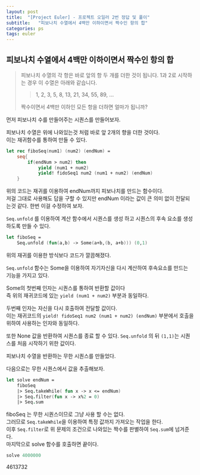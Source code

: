 ```yaml
---
layout: post
title:  "[Project Euler] - 프로젝트 오일러 2번 정답 및 풀이"
subtitle:   "피보나치 수열에서 4백만 이하이면서 짝수인 항의 합"
categories: ps
tags: euler
---
```


## **피보나치 수열에서 4백만 이하이면서 짝수인 항의 합**

>피보나치 수열의 각 항은 바로 앞의 항 두 개를 더한 것이 됩니다. 1과 2로 시작하는 경우 이 수열은 아래와 같습니다.
>>1, 2, 3, 5, 8, 13, 21, 34, 55, 89, ...
>
>짝수이면서 4백만 이하인 모든 항을 더하면 얼마가 됩니까?

먼저 피보나치 수를 만들어주는 시퀀스를 만들어보자. 

피보나치 수열은 위에 나와있는것 처럼 바로 앞 2개의 향을 더한 것이다.  
이는 재귀함수를 통하여 만들 수 있다.

```fsharp
let rec fiboSeq(num1) (num2) (endNum) =
    seq{
        if(endNum > num2) then
            yield (num1 + num2)
            yield! fidoSeq1 num2 (num1 + num2) (endNum)
    }
```
위의 코드는 재귀를 이용하여 endNum까지 피보나치를 만드는 함수이다.  
저걸 그대로 사용해도 답을 구할 수 있지만 endNum 이라는 값이 큰 의미 없이 전달되는것 같다. 
한번 이걸 수정하여 보자.  

`Seq.unfold` 를 이용하여 계산 함수에서 시퀀스를 생성 하고 시퀀스의 후속 요소를 생성 하도록 만들 수 있다.

```fsharp
let fiboSeq = 
    Seq.unfold (fun(a,b) -> Some(a+b,(b, a+b))) (0,1)
```
위의 재귀를 이용한 방식보다 코드가 깔끔해졌다.  

`Seq.unfold` 함수는 Some을 이용하여 자기자신을 다시 계산하여 후속요소를 만드는 기능을 가지고 있다.  

Some의 첫번째 인자는 시퀀스를 통하여 반환할 값이다  
즉 위의 재귀코드에 있는 `yield (num1 + num2)` 부분과 동일하다.  

두번째 인자는 자신을 다시 호출하여 전달할 값이다.  
이는 재귀코드의 `yield! fidoSeq1 num2 (num1 + num2) (endNum)` 부분에서 호출을 위하여 사용하는 인자와 동일하다.

또한 None 값을 반환하여 시퀀스를 종료 할 수 있다.
`Seq.unfold` 의 뒤 `(1,1)`는 시퀀스를 처음 시작하기 위한 값이다.

피보나치 수열을 반환하는 무한 시퀀스를 만들었다.

다음으로는 무한 시퀀스에서 값을 추출해보자.

```fsharp
let solve endNum =
    fiboSeq
    |> Seq.takeWhile( fun x -> x <= endNum)
    |> Seq.filter(fun x -> x%2 = 0)
    |> Seq.sum
```
fiboSeq 는 무한 시퀀스이므로 그냥 사용 할 수는 없다.  
그러므로 `Seq.takeWhile`을 이용하여 특정 값까지 가져오는 작업을 한다.  
이후 `Seq.filter`로 위 문제의 조건으로 나와있는 짝수를 판별하여 `Seq.sum`에 넘겨준다.  
마지막으로 solve 함수를 호출하면 끝이다.

```fsharp
solve 4000000
```
4613732